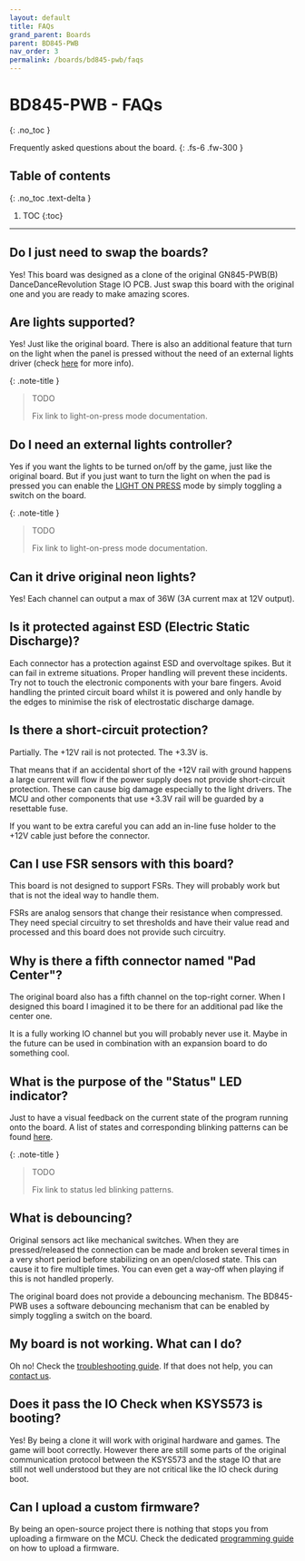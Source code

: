 ```yaml
---
layout: default
title: FAQs
grand_parent: Boards
parent: BD845-PWB
nav_order: 3
permalink: /boards/bd845-pwb/faqs
---
```


# BD845-PWB - FAQs
{: .no_toc }

Frequently asked questions about the board.
{: .fs-6 .fw-300 }

## Table of contents
{: .no_toc .text-delta }

1. TOC
{:toc}

---

## Do I just need to swap the boards?

Yes! This board was designed as a clone of the original GN845-PWB(B) DanceDanceRevolution Stage IO PCB. Just swap this board with the original one and you are ready to make amazing scores.

## Are lights supported?

Yes! Just like the original board. There is also an additional feature that turn on the light when the panel is pressed without the need of an external lights driver (check [here]() for more info).

{: .note-title }
> TODO
>
> Fix link to light-on-press mode documentation.

## Do I need an external lights controller?

Yes if you want the lights to be turned on/off by the game, just like the original board. But if you just want to turn the light on when the pad is pressed you can enable the [LIGHT ON PRESS]() mode by simply toggling a switch on the board.

{: .note-title }
> TODO
>
> Fix link to light-on-press mode documentation.

## Can it drive original neon lights?

Yes! Each channel can output a max of 36W (3A current max at 12V output).

## Is it protected against ESD (Electric Static Discharge)?

Each connector has a protection against ESD and overvoltage spikes. But it can fail in extreme situations. Proper handling will prevent these incidents. Try not to touch the electronic components with your bare fingers. Avoid handling the printed circuit board whilst it is powered and only handle by the edges to minimise the risk of electrostatic discharge damage.

## Is there a short-circuit protection?

Partially. The +12V rail is not protected. The +3.3V is. 

That means that if an accidental short of the +12V rail with ground happens a large current will flow if the power supply does not provide short-circuit protection. These can cause big damage especially to the light drivers. The MCU and other components that use +3.3V rail will be guarded by a resettable fuse. 

If you want to be extra careful you can add an in-line fuse holder to the +12V cable just before the connector.

## Can I use FSR sensors with this board?

This board is not designed to support FSRs. They will probably work but that is not the ideal way to handle them. 

FSRs are analog sensors that change their resistance when compressed. They need special circuitry to set thresholds and have their value read and processed and this board does not provide such circuitry.

## Why is there a fifth connector named "Pad Center"?

The original board also has a fifth channel on the top-right corner. When I designed this board I imagined it to be there for an additional pad like the center one. 

It is a fully working IO channel but you will probably never use it. Maybe in the future can be used in combination with an expansion board to do something cool.

## What is the purpose of the "Status" LED indicator?

Just to have a visual feedback on the current state of the program running onto the board. A list of states and corresponding blinking patterns can be found [here]().

{: .note-title }
> TODO
>
> Fix link to status led blinking patterns.

## What is debouncing?

Original sensors act like mechanical switches. When they are pressed/released the connection can be made and broken several times in a very short period before stabilizing on an open/closed state. This can cause it to fire multiple times. You can even get a way-off when playing if this is not handled properly.

The original board does not provide a debouncing mechanism. The BD845-PWB uses a software debouncing mechanism that can be enabled by simply toggling a switch on the board.

## My board is not working. What can I do?

Oh no! Check the [troubleshooting guide]. If that does not help, you can [contact us].

## Does it pass the IO Check when KSYS573 is booting?

Yes! By being a clone it will work with original hardware and games. The game will boot correctly.
However there are still some parts of the original communication protocol between the KSYS573 and the
stage IO that are still not well understood but they are not critical like the IO check during boot.

## Can I upload a custom firmware?

By being an open-source project there is nothing that stops you from uploading a firmware on the MCU.
Check the dedicated [programming guide] on how to upload a firmware.



[programming guide]: /boards/bd845-pwb/programming
[troubleshooting guide]: /boards/bd845-pwb/troubleshooting
[contact us]: /contacts